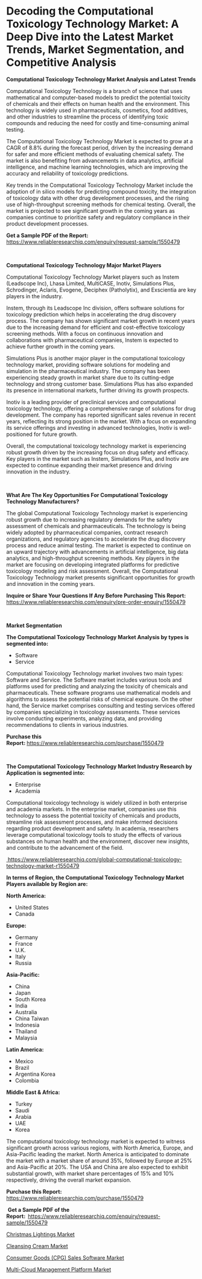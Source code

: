 <p><h1>Decoding the Computational Toxicology Technology Market: A Deep Dive into the Latest Market Trends, Market Segmentation, and Competitive Analysis</h1></p><p><strong>Computational Toxicology Technology Market Analysis and Latest Trends</strong></p>
<p><p>Computational Toxicology Technology is a branch of science that uses mathematical and computer-based models to predict the potential toxicity of chemicals and their effects on human health and the environment. This technology is widely used in pharmaceuticals, cosmetics, food additives, and other industries to streamline the process of identifying toxic compounds and reducing the need for costly and time-consuming animal testing.</p><p>The Computational Toxicology Technology Market is expected to grow at a CAGR of 8.8% during the forecast period, driven by the increasing demand for safer and more efficient methods of evaluating chemical safety. The market is also benefiting from advancements in data analytics, artificial intelligence, and machine learning technologies, which are improving the accuracy and reliability of toxicology predictions.</p><p>Key trends in the Computational Toxicology Technology Market include the adoption of in silico models for predicting compound toxicity, the integration of toxicology data with other drug development processes, and the rising use of high-throughput screening methods for chemical testing. Overall, the market is projected to see significant growth in the coming years as companies continue to prioritize safety and regulatory compliance in their product development processes.</p></p>
<p><strong>Get a Sample PDF of the Report:&nbsp;</strong> <a href="https://www.reliableresearchiq.com/enquiry/request-sample/1550479">https://www.reliableresearchiq.com/enquiry/request-sample/1550479</a></p>
<p>&nbsp;</p>
<p><strong>Computational Toxicology Technology Major Market Players</strong></p>
<p><p>Computational Toxicology Technology Market players such as Instem (Leadscope Inc), Lhasa Limited, MultiCASE, Inotiv, Simulations Plus, Schrodinger, Aclaris, Evogene, Deciphex (Patholytix), and Exscientia are key players in the industry. </p><p>Instem, through its Leadscope Inc division, offers software solutions for toxicology prediction which helps in accelerating the drug discovery process. The company has shown significant market growth in recent years due to the increasing demand for efficient and cost-effective toxicology screening methods. With a focus on continuous innovation and collaborations with pharmaceutical companies, Instem is expected to achieve further growth in the coming years.</p><p>Simulations Plus is another major player in the computational toxicology technology market, providing software solutions for modeling and simulation in the pharmaceutical industry. The company has been experiencing steady growth in market share due to its cutting-edge technology and strong customer base. Simulations Plus has also expanded its presence in international markets, further driving its growth prospects.</p><p>Inotiv is a leading provider of preclinical services and computational toxicology technology, offering a comprehensive range of solutions for drug development. The company has reported significant sales revenue in recent years, reflecting its strong position in the market. With a focus on expanding its service offerings and investing in advanced technologies, Inotiv is well-positioned for future growth.</p><p>Overall, the computational toxicology technology market is experiencing robust growth driven by the increasing focus on drug safety and efficacy. Key players in the market such as Instem, Simulations Plus, and Inotiv are expected to continue expanding their market presence and driving innovation in the industry.</p></p>
<p>&nbsp;</p>
<p><strong>What Are The Key Opportunities For Computational Toxicology Technology Manufacturers?</strong></p>
<p><p>The global Computational Toxicology Technology market is experiencing robust growth due to increasing regulatory demands for the safety assessment of chemicals and pharmaceuticals. The technology is being widely adopted by pharmaceutical companies, contract research organizations, and regulatory agencies to accelerate the drug discovery process and reduce animal testing. The market is expected to continue on an upward trajectory with advancements in artificial intelligence, big data analytics, and high-throughput screening methods. Key players in the market are focusing on developing integrated platforms for predictive toxicology modeling and risk assessment. Overall, the Computational Toxicology Technology market presents significant opportunities for growth and innovation in the coming years.</p></p>
<p><strong>Inquire or Share Your Questions If Any Before Purchasing This Report:</strong> <a href="https://www.reliableresearchiq.com/enquiry/pre-order-enquiry/1550479">https://www.reliableresearchiq.com/enquiry/pre-order-enquiry/1550479</a></p>
<p>&nbsp;</p>
<p><strong>Market Segmentation</strong></p>
<p><strong>The Computational Toxicology Technology Market Analysis by types is segmented into:</strong></p>
<p><ul><li>Software</li><li>Service</li></ul></p>
<p><p>Computational Toxicology Technology market involves two main types: Software and Service. The Software market includes various tools and platforms used for predicting and analyzing the toxicity of chemicals and pharmaceuticals. These software programs use mathematical models and algorithms to assess the potential risks of chemical exposure. On the other hand, the Service market comprises consulting and testing services offered by companies specializing in toxicology assessments. These services involve conducting experiments, analyzing data, and providing recommendations to clients in various industries.</p></p>
<p><strong>Purchase this Report:&nbsp;</strong><a href="https://www.reliableresearchiq.com/purchase/1550479">https://www.reliableresearchiq.com/purchase/1550479</a></p>
<p>&nbsp;</p>
<p><strong>The Computational Toxicology Technology Market Industry Research by Application is segmented into:</strong></p>
<p><ul><li>Enterprise</li><li>Academia</li></ul></p>
<p><p>Computational toxicology technology is widely utilized in both enterprise and academia markets. In the enterprise market, companies use this technology to assess the potential toxicity of chemicals and products, streamline risk assessment processes, and make informed decisions regarding product development and safety. In academia, researchers leverage computational toxicology tools to study the effects of various substances on human health and the environment, discover new insights, and contribute to the advancement of the field.</p></p>
<p><a href="https://www.reliableresearchiq.com/global-computational-toxicology-technology-market-r1550479">&nbsp;https://www.reliableresearchiq.com/global-computational-toxicology-technology-market-r1550479</a></p>
<p><strong>In terms of Region, the Computational Toxicology Technology Market Players available by Region are:</strong></p>
<p>
    <p> <strong> North America: </strong>
        <ul>
            <li>United States</li>
            <li>Canada</li>
        </ul>
        </p> 
    <p> <strong> Europe: </strong>
        <ul>
            <li>Germany</li>
            <li>France</li>
            <li>U.K.</li>
            <li>Italy</li>
            <li>Russia</li>
        </ul>
        </p> 
    <p> <strong> Asia-Pacific: </strong>
        <ul>
            <li>China</li>
            <li>Japan</li>
            <li>South Korea</li>
            <li>India</li>
            <li>Australia</li>
            <li>China Taiwan</li>
            <li>Indonesia</li>
            <li>Thailand</li>
            <li>Malaysia</li>
        </ul>
        </p> 
    <p> <strong> Latin America: </strong>
        <ul>
            <li>Mexico</li>
            <li>Brazil</li>
            <li>Argentina Korea</li>
            <li>Colombia</li>
        </ul>
        </p> 
    <p> <strong> Middle East & Africa: </strong>
        <ul>
            <li>Turkey</li>
            <li>Saudi</li>
            <li>Arabia</li>
            <li>UAE</li>
            <li>Korea</li>
        </ul>
    </p>
    </p>
<p><p>The computational toxicology technology market is expected to witness significant growth across various regions, with North America, Europe, and Asia-Pacific leading the market. North America is anticipated to dominate the market with a market share of around 35%, followed by Europe at 25% and Asia-Pacific at 20%. The USA and China are also expected to exhibit substantial growth, with market share percentages of 15% and 10% respectively, driving the overall market expansion.</p></p>
<p><strong>Purchase this Report: </strong><a href="https://www.reliableresearchiq.com/purchase/1550479">https://www.reliableresearchiq.com/purchase/1550479</a></p>
<p>&nbsp;<strong>Get a Sample PDF of the Report:&nbsp;&nbsp;</strong><a href="https://www.reliableresearchiq.com/enquiry/request-sample/1550479">https://www.reliableresearchiq.com/enquiry/request-sample/1550479</a></p>
<p><strong></strong></p>
<p><p><a href="https://medium.com/@jeniw10236654655/christmas-lightings-market-emerging-trends-and-future-prospects-for-period-from-2024-to-2031-a1b3149a72b1">Christmas Lightings Market</a></p><p><a href="https://medium.com/@clairhane_9803/cleansing-cream-market-global-market-share-and-ranking-overall-sales-and-demand-forecast-2024-8069b6732d66">Cleansing Cream Market</a></p><p><a href="https://github.com/JameTravis/Market-Research-Report-List-6/blob/main/consumer-goods-cpg-sales-software-market.md">Consumer Goods (CPG) Sales Software Market</a></p><p><a href="https://github.com/qndifksd5/Market-Research-Report-List-1/blob/main/multi-cloud-management-platform-market.md">Multi-Cloud Management Platform Market</a></p></p>